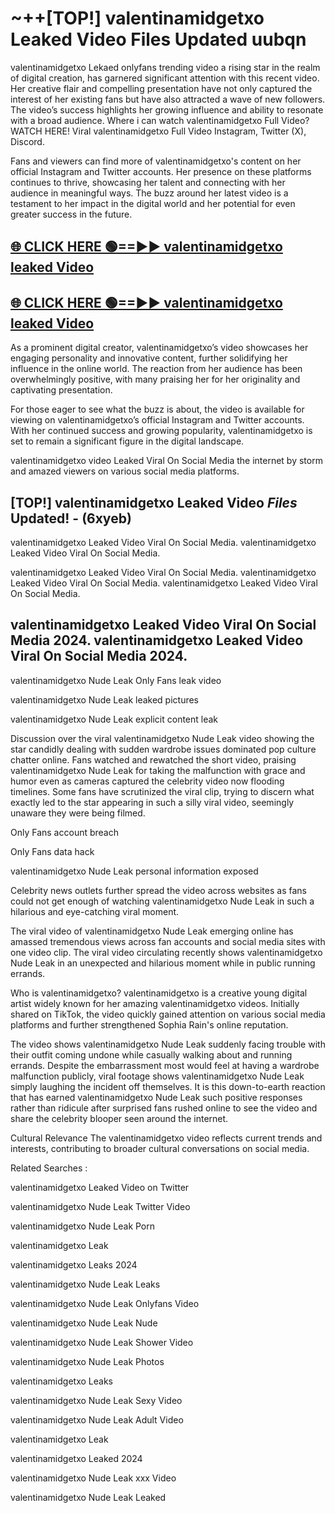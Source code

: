 # ~++[TOP!] valentinamidgetxo Leaked Video Files Updated uubqn

 valentinamidgetxo Lekaed onlyfans trending video a rising star in the realm of digital creation, has garnered significant attention with this recent video. Her creative flair and compelling presentation have not only captured the interest of her existing fans but have also attracted a wave of new followers. The video’s success highlights her growing influence and ability to resonate with a broad audience.
Where i can watch  valentinamidgetxo Full Video? WATCH HERE! Viral  valentinamidgetxo Full Video Instagram, Twitter (X), Discord.


Fans and viewers can find more of  valentinamidgetxo's content on her official Instagram and Twitter accounts. Her presence on these platforms continues to thrive, showcasing her talent and connecting with her audience in meaningful ways. The buzz around her latest video is a testament to her impact in the digital world and her potential for even greater success in the future.


## [🌐 CLICK HERE 🟢==►►  valentinamidgetxo leaked Video ](https://onlyclips.site?title=valentinamidgetxo&ref=git)

## [🌐 CLICK HERE 🟢==►►  valentinamidgetxo leaked Video ](https://onlyclips.site?title=valentinamidgetxo&ref=git)


As a prominent digital creator,  valentinamidgetxo’s video showcases her engaging personality and innovative content, further solidifying her influence in the online world. The reaction from her audience has been overwhelmingly positive, with many praising her for her originality and captivating presentation.

For those eager to see what the buzz is about, the video is available for viewing on  valentinamidgetxo’s official Instagram and Twitter accounts. With her continued success and growing popularity,  valentinamidgetxo is set to remain a significant figure in the digital landscape.


  valentinamidgetxo video Leaked Viral On Social Media the internet by storm and amazed viewers on various social media platforms.


## [TOP!]  valentinamidgetxo Leaked Video *Files* Updated! - (6xyeb) 

 valentinamidgetxo Leaked Video Viral On Social Media. valentinamidgetxo Leaked Video Viral On Social Media.

 valentinamidgetxo Leaked Video Viral On Social Media. valentinamidgetxo Leaked Video Viral On Social Media. valentinamidgetxo Leaked Video Viral On Social Media.


##  valentinamidgetxo Leaked Video Viral On Social Media 2024. valentinamidgetxo Leaked Video Viral On Social Media 2024.
 valentinamidgetxo Nude Leak Only Fans leak video

 valentinamidgetxo Nude Leak leaked pictures

 valentinamidgetxo Nude Leak explicit content leak

Discussion over the viral  valentinamidgetxo Nude Leak video showing the star candidly dealing with sudden wardrobe issues dominated pop culture chatter online. Fans watched and rewatched the short video, praising  valentinamidgetxo Nude Leak for taking the malfunction with grace and humor even as cameras captured the celebrity video now flooding timelines. Some fans have scrutinized the viral clip, trying to discern what exactly led to the star appearing in such a silly viral video, seemingly unaware they were being filmed.


Only Fans account breach

Only Fans data hack

 valentinamidgetxo Nude Leak personal information exposed

Celebrity news outlets further spread the video across websites as fans could not get enough of watching  valentinamidgetxo Nude Leak in such a hilarious and eye-catching viral moment.


The viral video of  valentinamidgetxo Nude Leak emerging online has amassed tremendous views across fan accounts and social media sites with one video clip. The viral video circulating recently shows  valentinamidgetxo Nude Leak in an unexpected and hilarious moment while in public running errands.


Who is  valentinamidgetxo?  valentinamidgetxo is a creative young digital artist widely known for her amazing  valentinamidgetxo videos. Initially shared on TikTok, the video quickly gained attention on various social media platforms and further strengthened Sophia Rain's online reputation.

The video shows  valentinamidgetxo Nude Leak suddenly facing trouble with their outfit coming undone while casually walking about and running errands. Despite the embarrassment most would feel at having a wardrobe malfunction publicly, viral footage shows  valentinamidgetxo Nude Leak simply laughing the incident off themselves. It is this down-to-earth reaction that has earned  valentinamidgetxo Nude Leak such positive responses rather than ridicule after surprised fans rushed online to see the video and share the celebrity blooper seen around the internet.

Cultural Relevance The  valentinamidgetxo video reflects current trends and interests, contributing to broader cultural conversations on social media.

Related Searches :

 valentinamidgetxo Leaked Video on Twitter

 valentinamidgetxo Nude Leak Twitter Video

 valentinamidgetxo Nude Leak Porn

 valentinamidgetxo Leak 

 valentinamidgetxo Leaks 2024

 valentinamidgetxo Nude Leak Leaks

 valentinamidgetxo Nude Leak Onlyfans Video

 valentinamidgetxo Nude Leak Nude

 valentinamidgetxo Nude Leak Shower Video

 valentinamidgetxo Nude Leak Photos

 valentinamidgetxo Leaks

 valentinamidgetxo Nude Leak Sexy Video

 valentinamidgetxo Nude Leak Adult Video

 valentinamidgetxo Leak

 valentinamidgetxo Leaked 2024

 valentinamidgetxo Nude Leak xxx Video

 valentinamidgetxo Nude Leak Leaked